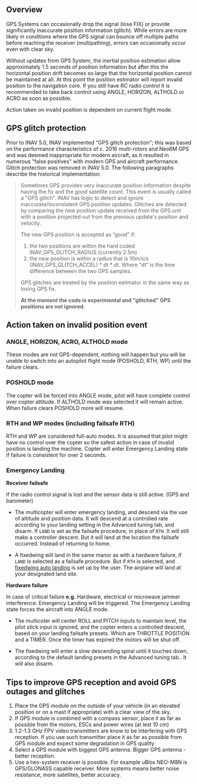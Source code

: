 ## Overview

GPS Systems can occasionally drop the signal (lose FIX) or provide significantly inaccurate position information (glitch). While errors are more likely in conditions where the GPS signal can bounce off multiple paths before reaching the receiver (multipathing), errors can occasionally occur even with clear sky.

Without updates from GPS System, the inertial position estimation allow approximately 1.5 seconds of position information but after this the horizontal position drift becomes so large that the horizontal position cannot be maintained at all. At this point the position estimator will report invalid position to the navigation core. If you still have RC radio control it is recommended to take back control using ANGLE, HORIZON, ALTHOLD or ACRO as soon as possible.

Action taken on invalid position is dependent on current flight mode.

## GPS glitch protection

Prior to INAV 5.0, INAV implemented "GPS glitch protection"; this was based on the performance characteristics of c. 2016 multi-rotors and Neo6M GPS and was deemed inappropriate for modern aircraft, as it resulted in numerous "false positives" with modern GPS and aircraft performance. Glitch protection was removed in INAV 5.0. The following paragraphs describe the historical implementation:

> Sometimes GPS provides very inaccurate position information despite having the fix and the good satellite count. This event is usually called a "GPS glitch". INAV has logic to detect and ignore inaccurate/inconsistent GPS position updates. Glitches are detected by comparing the new position update received from the GPS unit with a position projected out from the previous update's position and velocity.
>
> The new GPS position is accepted as “good” if:
>
> 1. the two positions are within the hard coded INAV_GPS_GLITCH_RADIUS (currently 2.5m)
> 1. the new position is within a radius that is 10m/s/s (INAV_GPS_GLITCH_ACCEL) * dt * dt.  Where “dt” is the time difference between the two GPS samples.
>
> GPS glitches are treated by the position estimator in the same way as losing GPS fix.
>
> **At the moment the code is experimental and "glitched" GPS positions are not ignored.**

## Action taken on invalid position event

### ANGLE, HORIZON, ACRO, ALTHOLD mode
These modes are not GPS-dependent, nothing will happen but you will be unable to switch into an autopilot flight mode (POSHOLD, RTH, WP) until the failure clears.

### POSHOLD mode
The copter will be forced into ANGLE mode, pilot will have complete control over copter attitude. If ALTHOLD mode was selected it will remain active. When failure clears POSHOLD more will resume.

### RTH and WP modes (including failsafe RTH)
RTH and WP are considered full-auto modes. It is assumed that pilot might have no control over the copter so the safest action in case of invalid position is landing the machine. Copter will enter Emergency Landing state if failure is consistent for over 2 seconds.

### Emergency Landing 

 **Receiver failsafe**

If the radio control signal is lost and the sensor data is still active. (GPS and barometer)

* The multicopter will enter emergency landing, and descend via the use of altitude and position data. It will descend at a controlled rate according to your landing setting in the Advanced tuning tab, and disarm.
If `LAND` is set as the failsafe procedure, in place of `RTH`. It will still make a controller descent. But it will land at the location the failsafe occurred. Instead of returning to home.

* A fixedwing will land in the same manor as with a hardware failure, if `LAND` is selected as a failsafe procedure. But if `RTH` is selected, and [fixedwing auto landing](https://github.com/iNavFlight/inav/blob/master/docs/Fixed%20Wing%20Landing.md) is set up by the user. The airplane will land at your designated land site.

 **Hardware failure**

In case of critical failure **e.g.** Hardware, electrical or microwave jammer interference. Emergency Landing will be triggered. The Emergency Landing state forces the aircraft into ANGLE mode.

* The multicoter will center ROLL and PITCH inputs to maintain level, the pilot stick input is ignored, and the copter enters a controlled descent, based on your landing failsafe presets. Which are THROTTLE POSITION and a TIMER. Once the timer has expired the motors will be shut off.

* The fixedwing will enter a slow descending spiral until it touches down, according to the default landing presets in the Advanced tuning tab.. It will also disarm.


## Tips to improve GPS reception and avoid GPS outages and glitches

1. Place the GPS module on the outside of your vehicle (in an elevated position or on a mast if appropriate) with a clear view of the sky. 
1. If GPS module is combined with a compass sensor, place it as far as possible from the motors, ESCs and power wires (at lest 10 cm)
1. 1.2-1.3 GHz FPV video transmitters are know to be interfering with GPS reception. If you use such transmitter place it as far as possible from GPS module and expect some degradation in GPS quality
1. Select a GPS module with biggest GPS antenna. Bigger GPS antenna - better reception.
1. Use a two-system receiver is possible. For example uBlox NEO-M8N is GPS/GLONASS capable receiver. More systems means better noise resistance, more satellites, better accuracy.